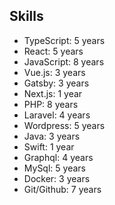Skills
---

- TypeScript: 5 years
- React: 5 years
- JavaScript: 8 years
- Vue.js: 3 years
- Gatsby: 3 years
- Next.js: 1 year
- PHP: 8 years
- Laravel: 4 years
- Wordpress: 5 years
- Java: 3 years
- Swift: 1 year
- Graphql: 4 years
- MySql: 5 years
- Docker: 3 years
- Git/Github: 7 years